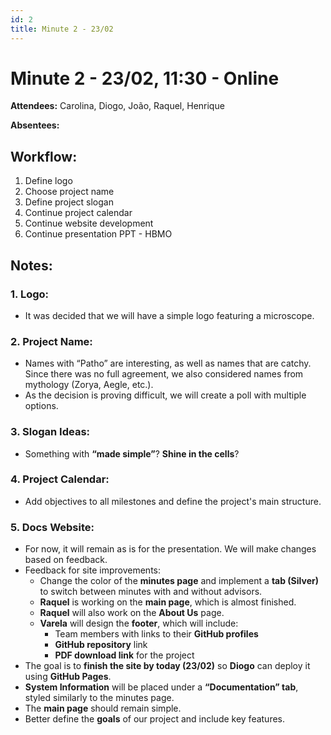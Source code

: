 ```yaml
---
id: 2
title: Minute 2 - 23/02
---
```


# Minute 2 - 23/02, 11:30 - Online

**Attendees:** Carolina, Diogo, João, Raquel, Henrique  

**Absentees:**  

## Workflow:  
1. Define logo  
2. Choose project name  
3. Define project slogan  
4. Continue project calendar  
5. Continue website development  
6. Continue presentation PPT - HBMO  

## Notes:  

### 1. Logo:  
- It was decided that we will have a simple logo featuring a microscope.  

### 2. Project Name:  
- Names with “Patho” are interesting, as well as names that are catchy. Since there was no full agreement, we also considered names from mythology (Zorya, Aegle, etc.).  
- As the decision is proving difficult, we will create a poll with multiple options.  

### 3. Slogan Ideas:  
- Something with **“made simple”**? **Shine in the cells**?  

### 4. Project Calendar:  
- Add objectives to all milestones and define the project's main structure.  

### 5. Docs Website:  
- For now, it will remain as is for the presentation. We will make changes based on feedback.  
- Feedback for site improvements:  
  - Change the color of the **minutes page** and implement a **tab (Silver)** to switch between minutes with and without advisors.  
  - **Raquel** is working on the **main page**, which is almost finished.  
  - **Raquel** will also work on the **About Us** page.  
  - **Varela** will design the **footer**, which will include:  
    - Team members with links to their **GitHub profiles**  
    - **GitHub repository** link  
    - **PDF download link** for the project  
- The goal is to **finish the site by today (23/02)** so **Diogo** can deploy it using **GitHub Pages**.  
- **System Information** will be placed under a **“Documentation” tab**, styled similarly to the minutes page.  
- The **main page** should remain simple.  
- Better define the **goals** of our project and include key features.  
